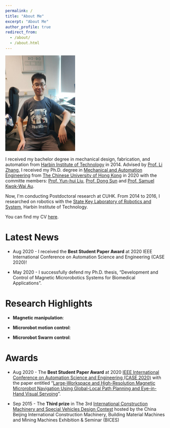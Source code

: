 ```yaml
---
permalink: /
title: "About Me"
excerpt: "About Me"
author_profile: true
redirect_from: 
  - /about/
  - /about.html
---
```


<img src="/images/self.jpg" class="floatpic" width="220" height="300">

I received my bachelor degree in mechanical design, fabrication, and automation from [Harbin Institute of Technology] in 2014. Advised by [Prof. Li Zhang], I received my Ph.D. degree in [Mechanical and Automation Engineering] from [The Chinese University of Hong Kong] in 2020 with the committe members: [Prof. Yun-hui Liu], [Prof. Dong Sun] and [Prof. Samuel Kwok-Wai Au]. 

Now, I'm conducting Postdoctoral research at CUHK. From 2014 to 2016, I researched on robotics with the [State Key Laboratory of Robotics and System], Harbin Institute of Technology.

You can find my CV [here](https://github.com/lidongYang22/lidongYang22.github.io/files/CV_ldyang_2020.10).


[Harbin Institute of Technology]: http://en.hit.edu.cn/
[Mechanical and Automation Engineering]: https://www4.mae.cuhk.edu.hk/
[The Chinese University of Hong Kong]: https://www.cuhk.edu.hk/chinese/index.html
[State Key Laboratory of Robotics and System]: http://robot.hit.edu.cn/main.htm
[Prof. Yun-hui Liu]: https://www4.mae.cuhk.edu.hk/peoples/liu-yun-hui/
[Prof. Dong Sun]: https://scholars.cityu.edu.hk/en/persons/dong-sun(f928c733-e6a6-45fc-a522-192fe99fbc50).html
[Prof. Samuel Kwok-Wai Au]: https://www4.mae.cuhk.edu.hk/peoples/au-kwok-wai-samuel/
[Prof. Li Zhang]: https://www4.mae.cuhk.edu.hk/peoples/zhang-li/

# Latest News
* Aug 2020 - I received the <b>Best Student Paper Award</b> at 2020 IEEE International Conference on Automation Science and Engineering (CASE 2020)! 

* May 2020 - I successfully defend my Ph.D. thesis, “Development and Control of Magnetic Microrobotics Systems for Biomedical Applications”. 



# Research Highlights
* <b>Magnetic manipulation</b>:

* <b>Microrobot motion control</b>:

* <b>Microrobot Swarm control</b>:



# Awards
* Aug 2020 - The <b>Best Student Paper Award</b> at 2020 [IEEE International Conference on Automation Science and Engineering (CASE 2020)] with the paper entitled “[Large-Workspace and High-Resolution Magnetic Microrobot Navigation Using Global-Local Path Planning and Eye-in-Hand Visual Servoing]”. 

* Sep 2015 - The <b>Third prize</b> in The 3rd [International Construction Machinery and Special Vehicles Design Contest] hosted by the China Beijing International Construction Machinery, Building Material Machines and Mining Machines Exhibition & Seminar (BICES)


[IEEE International Conference on Automation Science and Engineering (CASE 2020)]: https://www.ieee-ras.org/conferences-workshops/fully-sponsored/case
[Large-Workspace and High-Resolution Magnetic Microrobot Navigation Using Global-Local Path Planning and Eye-in-Hand Visual Servoing]: https://ieeexplore.ieee.org/document/9216900
[International Construction Machinery and Special Vehicles Design Contest]: http://www.e-bices.org/EngnewsDetail.aspx?Type=F9AD60BF7528417DB3D0F6DD0F3CA98A&ParentId=AD11DB63FD413569



